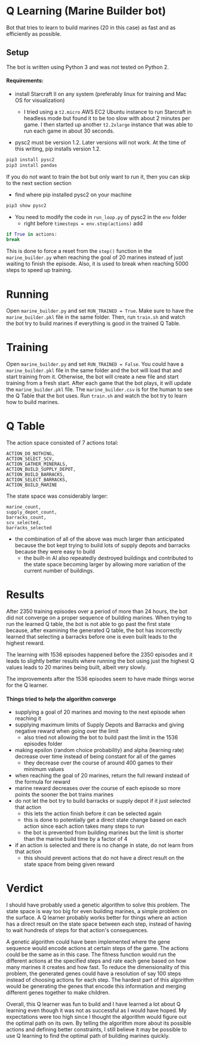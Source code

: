 # Q Learning (Marine Builder bot)
Bot that tries to learn to build marines (20 in this case) as fast and as efficiently as possible.
 
## Setup
The bot is written using Python 3 and was not tested on Python 2.

#### Requirements:

- install Starcraft II on any system (preferably linux for training and Mac OS for visualization)

    - I tried using a `t2.micro` AWS EC2 Ubuntu instance to run Starcraft in headless mode but found it to be too slow with about 2 minutes per game. I then started up another `t2.2xlarge` instance that was able to run each game in about 30 seconds.

- pysc2 must be version 1.2. Later versions will not work. At the time of this writing, pip installs version 1.2.
```python
pip3 install pysc2
pip3 install pandas
```

If you do not want to train the bot but only want to run it, then you can skip to the next section section
- find where pip installed pysc2 on your machine
```python
pip3 show pysc2
```
- You need to modify the code in `run_loop.py` of pysc2 in the `env` folder
    - right before `timesteps = env.step(actions)` add 
```python
if True in actions:
break
```

This is done to force a reset from the `step()` function in the `marine_builder.py` when reaching the goal of 20 marines instead of just waiting to finish the episode. Also, it is used to break when reaching 5000 steps to speed up training.

# Running

Open `marine_builder.py` and set `RUN_TRAINED = True`. Make sure to have the `marine_builder.pkl` file in the same folder.
Then, run `train.sh` and watch the bot try to build marines if everything is good in the trained Q Table.

# Training
Open `marine_builder.py` and set `RUN_TRAINED = False`. You could have a `marine_builder.pkl` file in the same folder and the bot will load that and start training from it.
Otherwise, the bot will create a new file and start training from a fresh start.
After each game that the bot plays, it will update the `marine_builder.pkl` file. The `marine_builder.csv` is for the human to see the Q Table that the bot uses.
Run `train.sh` and watch the bot try to learn how to build marines.

# Q Table

The action space consisted of 7 actions total:
```
ACTION_DO_NOTHING,
ACTION_SELECT_SCV,
ACTION_GATHER_MINERALS,
ACTION_BUILD_SUPPLY_DEPOT,
ACTION_BUILD_BARRACKS,
ACTION_SELECT_BARRACKS,
ACTION_BUILD_MARINE
```

The state space was considerably larger:
```
marine_count,
supply_depot_count,
barracks_count,
scv_selected,
barracks_selected
```
- the combination of all of the above was much larger than anticipated because the bot kept trying to build lots of supply depots and barracks because they were easy to build
    - the built-in AI also repeatedly destroyed buildings and contributed to the state space becoming larger by allowing more variation of the current number of buildings.

# Results
After 2350 training episodes over a period of more than 24 hours, the bot did not converge on a proper sequence of building marines. When trying to run the learned Q table, the bot is not able to go past the first state because, after examining the generated Q table, the bot has incorrectly learned that selecting a barracks before one is even built leads to the highest reward.

The learning with 1536 episodes happened before the 2350 episodes and it leads to slightly better results where running the bot using just the highest Q values leads to 20 marines being built, albeit very slowly.

The improvements after the 1536 episodes seem to have made things worse for the Q learner.

#### Things tried to help the algorithm converge
- supplying a goal of 20 marines and moving to the next episode when reaching it
- supplying maximum limits of Supply Depots and Barracks and giving negative reward when going over the limit
    - also tried not allowing the bot to build past the limit in the 1536 episodes folder
- making epsilon (random choice probability) and alpha (learning rate) decrease over time instead of being constant for all of the games
    - they decrease over the course of around 400 games to their minimum values
- when reaching the goal of 20 marines, return the full reward instead of the formula for reward
- marine reward decreases over the course of each episode so more points the sooner the bot trains marines
- do not let the bot try to build barracks or supply depot if it just selected that action
    - this lets the action finish before it can be selected again
    - this is done to potentially get a direct state change based on each action since each action takes many steps to run
    - the bot is prevented from building marines but the limit is shorter than the marine build time by a factor of 4
- if an action is selected and there is no change in state, do not learn from that action
    - this should prevent actions that do not have a direct result on the state space from being given reward

# Verdict
I should have probably used a genetic algorithm to solve this problem. The state space is way too big for even building marines, a simple problem on the surface. A Q learner probably works better for things where an action has a direct result on the state space between each step, instead of having to wait hundreds of steps for that action's consequences.

A genetic algorithm could have been implemented where the gene sequence would encode actions at certain steps of the game. The actions could be the same as in this case. The fitness function would run the different actions at the specified steps and rate each gene based on how many marines it creates and how fast. To reduce the dimensionality of this problem, the generated genes could have a resolution of say 100 steps instead of choosing actions for each step. The hardest part of this algorithm would be generating the genes that encode this information and merging different genes together to make children.

Overall, this Q learner was fun to build and I have learned a lot about Q learning even though it was not as successful as I would have hoped. My expectations were too high since I thought the algorithm would figure out the optimal path on its own. By telling the algorithm more about its possible actions and defining better constraints, I still believe it may be possible to use Q learning to find the optimal path of building marines quickly.
